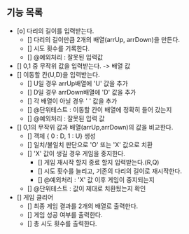## 기능 목록

- [o] 다리의 길이를 입력받는다.
  - [] 다리의 길이만큼 2개의 배열(arrUp, arrDown)을 만든다.
  - [] 시도 횟수를 기록한다.
  - [] @예외처리 : 잘못된 입력값
- [] 0,1 중 무작위 값을 입력받는다. -> 배열 값
- [] 이동할 칸(U,D)을 입력받는다.
  - [] U일 경우 arrUp배열에 'U' 값을 추가
  - [] D일 경우 arrDown배열에 'D' 값을 추가
  - [] 각 배열이 아닐 경우 ' ' 값을 추가
  - [] @단위테스트 : 이동할 칸이 배열에 정확히 들어 갔는지
  - [] @예외처리 : 잘못된 입력 값
- [] 0,1의 무작위 값과 배열(arrUp,arrDown)의 값을 비교한다.
  - [] 객체 { 0 : D, 1 : U} 생성
  - [] 일치/불일치 판단으로 'O' 또는 'X' 값으로 치환
  - [] 'X' 값이 생길 경우 게임을 중지한다.
    - [] 게임 재시작 할지 종료 할지 입력받는다.(R,Q)
    - [] 시도 횟수를 늘리고, 기존의 다리의 길이로 재시작한다.
    - [] @예외처리 : 'X' 값 이후 게임이 중지되는지
  - [] @단위테스트 : 값이 제대로 치환됬는지 확인
- [] 게임 클리어
  - [] 최종 게임 결과를 2개의 배열로 출력한다.
  - [] 게임 성공 여부를 출력한다.
  - [] 총 시도 횟수를 출력한다.
